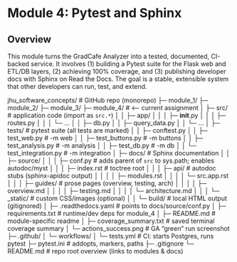 # Module 4: Pytest and Sphinx

## Overview
This module turns the GradCafe Analyzer into a tested, documented, CI-backed service. It involves (1) building a Pytest suite for the Flask web and ETL/DB layers, (2) achieving 100% coverage, and (3) publishing developer docs with Sphinx on Read the Docs. The goal is a stable, extensible system that other developers can run, test, and extend.

jhu_software_concepts/                 # GitHub repo (monorepo)
├─ module_1/
├─ module_2/
├─ module_3/
├─ module_4/                           # <-- current assignment
│  ├─ src/                             # application code (import as `src.*`)
│  │  ├─ app/
│  │  │  ├─ __init__.py
│  │  │  ├─ routes.py
│  │  │  └─ ...
│  │  ├─ db.py
│  │  ├─ query_data.py
│  │  └─ ...
│  ├─ tests/                           # pytest suite (all tests are marked)
│  │  ├─ conftest.py
│  │  ├─ test_web.py                   # -m web
│  │  ├─ test_buttons.py               # -m buttons
│  │  ├─ test_analysis.py              # -m analysis
│  │  ├─ test_db.py                    # -m db
│  │  └─ test_integration.py           # -m integration
│  ├─ docs/                            # Sphinx documentation
│  │  ├─ source/
│  │  │  ├─ conf.py                    # adds parent of `src` to sys.path; enables autodoc/myst
│  │  │  ├─ index.rst                  # toctree root
│  │  │  ├─ api/                       # autodoc stubs (sphinx-apidoc output)
│  │  │  │  ├─ modules.rst
│  │  │  │  └─ src.app.rst
│  │  │  ├─ guides/                    # prose pages (overview, testing, arch)
│  │  │  │  ├─ overview.md
│  │  │  │  ├─ testing.md
│  │  │  │  └─ architecture.md
│  │  │  └─ _static/                   # custom CSS/images (optional)
│  │  └─ build/                        # local HTML output (gitignored)
│  ├─ .readthedocs.yaml                # points to docs/source/conf.py
│  ├─ requirements.txt                 # runtime/dev deps for module_4
│  ├─ README.md                        # module-specific readme
│  ├─ coverage_summary.txt             # saved terminal coverage summary
│  └─ actions_success.png              # GA “green” run screenshot
├─ .github/
│  └─ workflows/
│     └─ tests.yml                     # CI: starts Postgres, runs pytest
├─ pytest.ini                          # addopts, markers, paths
├─ .gitignore
└─ README.md                           # repo root overview (links to modules & docs)